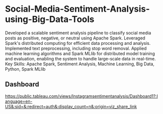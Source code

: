 # Social-Media-Sentiment-Analysis-using-Big-Data-Tools
Developed a scalable sentiment analysis pipeline to classify social media posts as positive, negative, or neutral using Apache Spark. Leveraged Spark's distributed computing for efficient data processing and analysis. Implemented text preprocessing, including stop word removal. Applied machine learning algorithms and Spark MLlib for distributed model training and evaluation, enabling the system to handle large-scale data in real-time. Key Skills: Apache Spark, Sentiment Analysis, Machine Learning, Big Data, Python, Spark MLlib

## Dashboard 
<a>https://public.tableau.com/views/Instagramsentimentanalysis/Dashboard1?:language=en-US&:sid=&:redirect=auth&:display_count=n&:origin=viz_share_link</a>

